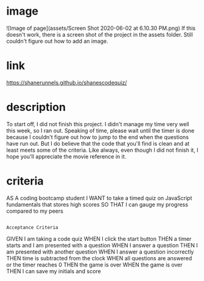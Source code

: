 # image

![Image of page](assets/Screen Shot 2020-06-02 at 6.10.30 PM.png)
If this doesn't work, there is a screen shot of the project in the assets folder. Still couldn't figure out how to add an image. 

# link

https://shanerunnels.github.io/shanescodequiz/

# description

To start off, I did not finish this project. I didn't manage my time very well this week, so I ran out. 
Speaking of time, please wait until the timer is done because I couldn't figure out how to jump to the end
when the questions have run out. 
But I do believe that the code that you'll find is clean and at least meets some of the criteria. 
Like always, even though I did not finish it, I hope you'll appreciate the movie reference in it. 

# criteria

AS A coding bootcamp student
I WANT to take a timed quiz on JavaScript fundamentals that stores high scores
SO THAT I can gauge my progress compared to my peers
```

Acceptance Criteria

```
GIVEN I am taking a code quiz
WHEN I click the start button
THEN a timer starts and I am presented with a question
WHEN I answer a question
THEN I am presented with another question
WHEN I answer a question incorrectly
THEN time is subtracted from the clock
WHEN all questions are answered or the timer reaches 0
THEN the game is over
WHEN the game is over
THEN I can save my initials and score
```
